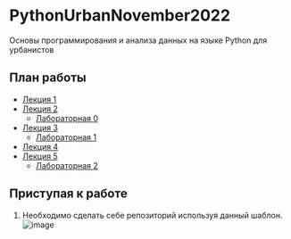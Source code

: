 # PythonUrbanNovember2022
Основы программирования и анализа данных на языке Python для урбанистов

## План работы
- [Лекция 1](https://colab.research.google.com/drive/1sYuDM9QOtgZPlxdOlAD5CaDVkWv0wyFo?usp=sharing)
- [Лекция 2](https://colab.research.google.com/drive/1A8EzbfcA5bWULb-54ronoidntuI9Wvke?usp=sharing) 
  - [Лабораторная 0](https://github.com/Matveev-Kirill/PythonUrban/tree/main/%D0%9B%D0%B0%D0%B1%D0%BE%D1%80%D0%B0%D1%82%D0%BE%D1%80%D0%BD%D0%B0%D1%8F%200)
- [Лекция 3](https://colab.research.google.com/drive/15SXR3zqEb_HMMO6xfM6zSXQ4ex_-inFg?usp=sharing)
  - [Лабораторная 1](https://colab.research.google.com/drive/1ZNz23idGvYH9Oymjbr6oMGae24Io2Jo0?usp=sharing)
- [Лекция 4](https://colab.research.google.com/drive/1zGFOyuUTgzw3o3Zf7hfBqyIBh6raDHIz?usp=sharing)
- [Лекция 5](https://colab.research.google.com/drive/1At8vFg09oCyrlIET66gzn5j1RzBszkpL?usp=sharing)
  - [Лабораторная 2](https://colab.research.google.com/drive/1eZr9RZXt1rxuwFHN9MozF5IUVfgJLSnY?usp=sharing)
  
## Приступая к работе 
1. Необходимо сделать себе репозиторий используя данный шаблон.  
  ![image](https://user-images.githubusercontent.com/14962819/178701128-479598b3-beda-4a5d-95d4-a169c896c5d9.png)
